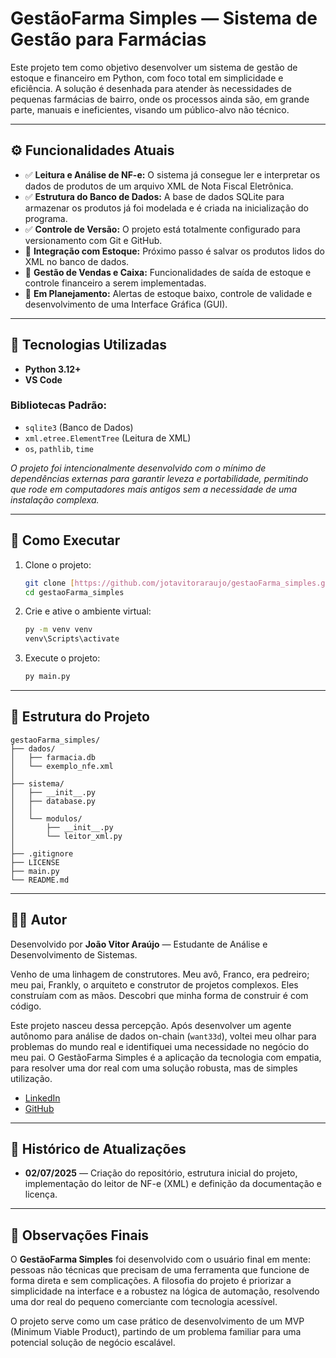 # GestãoFarma Simples — Sistema de Gestão para Farmácias

Este projeto tem como objetivo desenvolver um sistema de gestão de estoque e financeiro em Python, com foco total em simplicidade e eficiência. A solução é desenhada para atender às necessidades de pequenas farmácias de bairro, onde os processos ainda são, em grande parte, manuais e ineficientes, visando um público-alvo não técnico.

---

## ⚙️ Funcionalidades Atuais

-   ✅ **Leitura e Análise de NF-e:** O sistema já consegue ler e interpretar os dados de produtos de um arquivo XML de Nota Fiscal Eletrônica.
-   ✅ **Estrutura do Banco de Dados:** A base de dados SQLite para armazenar os produtos já foi modelada e é criada na inicialização do programa.
-   ✅ **Controle de Versão:** O projeto está totalmente configurado para versionamento com Git e GitHub.
-   🚧 **Integração com Estoque:** Próximo passo é salvar os produtos lidos do XML no banco de dados.
-   🚧 **Gestão de Vendas e Caixa:** Funcionalidades de saída de estoque e controle financeiro a serem implementadas.
-   📝 **Em Planejamento:** Alertas de estoque baixo, controle de validade e desenvolvimento de uma Interface Gráfica (GUI).

---

## 🧱 Tecnologias Utilizadas

-   **Python 3.12+**
-   **VS Code**

### Bibliotecas Padrão:

-   `sqlite3` (Banco de Dados)
-   `xml.etree.ElementTree` (Leitura de XML)
-   `os`, `pathlib`, `time`

*O projeto foi intencionalmente desenvolvido com o mínimo de dependências externas para garantir leveza e portabilidade, permitindo que rode em computadores mais antigos sem a necessidade de uma instalação complexa.*

---

## 🚀 Como Executar

1.  Clone o projeto:
    ```bash
    git clone [https://github.com/jotavitoraraujo/gestaoFarma_simples.git](https://github.com/jotavitoraraujo/gestaoFarma_simples.git)
    cd gestaoFarma_simples
    ```
2.  Crie e ative o ambiente virtual:
    ```bash
    py -m venv venv
    venv\Scripts\activate
    ```
3.  Execute o projeto:
    ```bash
    py main.py
    ```

---

## 🧩 Estrutura do Projeto

```
gestaoFarma_simples/
├── dados/
│   ├── farmacia.db
│   └── exemplo_nfe.xml
│
├── sistema/
│   ├── __init__.py
│   ├── database.py
│   │
│   └── modulos/
│       ├── __init__.py
│       └── leitor_xml.py
│
├── .gitignore
├── LICENSE
├── main.py
└── README.md
```

---

## 👨‍💻 Autor

Desenvolvido por **João Vitor Araújo** — Estudante de Análise e Desenvolvimento de Sistemas.

Venho de uma linhagem de construtores. Meu avô, Franco, era pedreiro; meu pai, Frankly, o arquiteto e construtor de projetos complexos. Eles construíam com as mãos. Descobri que minha forma de construir é com código.

Este projeto nasceu dessa percepção. Após desenvolver um agente autônomo para análise de dados on-chain (`want33d`), voltei meu olhar para problemas do mundo real e identifiquei uma necessidade no negócio do meu pai. O GestãoFarma Simples é a aplicação da tecnologia com empatia, para resolver uma dor real com uma solução robusta, mas de simples utilização.

-   [LinkedIn](https://www.linkedin.com/in/joaoaraujo-dev/)
-   [GitHub](https://github.com/jotavitoraraujo)

---

## 📅 Histórico de Atualizações

-   **02/07/2025** — Criação do repositório, estrutura inicial do projeto, implementação do leitor de NF-e (XML) e definição da documentação e licença.

---

## 📌 Observações Finais

O **GestãoFarma Simples** foi desenvolvido com o usuário final em mente: pessoas não técnicas que precisam de uma ferramenta que funcione de forma direta e sem complicações. A filosofia do projeto é priorizar a simplicidade na interface e a robustez na lógica de automação, resolvendo uma dor real do pequeno comerciante com tecnologia acessível.

O projeto serve como um case prático de desenvolvimento de um MVP (Minimum Viable Product), partindo de um problema familiar para uma potencial solução de negócio escalável.
